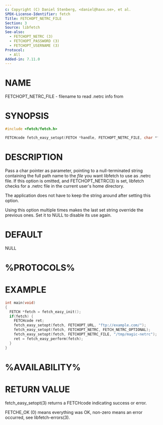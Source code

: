 ```yaml
---
c: Copyright (C) Daniel Stenberg, <daniel@haxx.se>, et al.
SPDX-License-Identifier: fetch
Title: FETCHOPT_NETRC_FILE
Section: 3
Source: libfetch
See-also:
  - FETCHOPT_NETRC (3)
  - FETCHOPT_PASSWORD (3)
  - FETCHOPT_USERNAME (3)
Protocol:
  - All
Added-in: 7.11.0
---
```


# NAME

FETCHOPT_NETRC_FILE - filename to read .netrc info from

# SYNOPSIS

~~~c
#include <fetch/fetch.h>

FETCHcode fetch_easy_setopt(FETCH *handle, FETCHOPT_NETRC_FILE, char *file);
~~~

# DESCRIPTION

Pass a char pointer as parameter, pointing to a null-terminated string
containing the full path name to the *file* you want libfetch to use as .netrc
file. If this option is omitted, and FETCHOPT_NETRC(3) is set, libfetch checks
for a .netrc file in the current user's home directory.

The application does not have to keep the string around after setting this
option.

Using this option multiple times makes the last set string override the
previous ones. Set it to NULL to disable its use again.

# DEFAULT

NULL

# %PROTOCOLS%

# EXAMPLE

~~~c
int main(void)
{
  FETCH *fetch = fetch_easy_init();
  if(fetch) {
    FETCHcode ret;
    fetch_easy_setopt(fetch, FETCHOPT_URL, "ftp://example.com/");
    fetch_easy_setopt(fetch, FETCHOPT_NETRC, FETCH_NETRC_OPTIONAL);
    fetch_easy_setopt(fetch, FETCHOPT_NETRC_FILE, "/tmp/magic-netrc");
    ret = fetch_easy_perform(fetch);
  }
}
~~~

# %AVAILABILITY%

# RETURN VALUE

fetch_easy_setopt(3) returns a FETCHcode indicating success or error.

FETCHE_OK (0) means everything was OK, non-zero means an error occurred, see
libfetch-errors(3).
